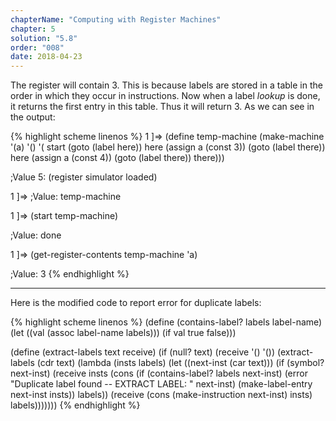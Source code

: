 ```yaml
---
chapterName: "Computing with Register Machines"
chapter: 5
solution: "5.8"
order: "008"
date: 2018-04-23 
---
```


The register will contain 3. This is because labels are stored in a table in the order in which they occur in instructions. Now when a label *lookup* is done, it returns the first entry in this table. Thus it will return 3. As we can see in the output:

{% highlight scheme linenos %}
1 ]=> 
(define temp-machine
  (make-machine
   '(a)
   '()
   '(
	 start
	 (goto (label here))
	 here
	 (assign a (const 3))
	 (goto (label there))
	 here
	 (assign a (const 4))
	 (goto (label there))
	 there)))

;Value 5: (register simulator loaded)

1 ]=> 
;Value: temp-machine

1 ]=> (start temp-machine)

;Value: done

1 ]=> (get-register-contents temp-machine 'a)

;Value: 3
{% endhighlight %}

-----

Here is the modified code to report error for duplicate labels:


{% highlight scheme linenos %}
(define (contains-label? labels label-name)
  (let ((val (assoc label-name labels)))
    (if val true false)))

(define (extract-labels text receive)
  (if (null? text)
      (receive '() '())
      (extract-labels (cdr text)
       (lambda (insts labels)
         (let ((next-inst (car text)))
           (if (symbol? next-inst)
               (receive insts
                   (cons (if (contains-label? labels next-inst)
							 (error "Duplicate label found -- EXTRACT LABEL: " next-inst)
							 (make-label-entry next-inst
                                                insts))
                              labels))
               (receive (cons (make-instruction next-inst)
                              insts)
                   labels)))))))
{% endhighlight %}
